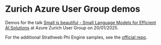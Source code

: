 # Zurich Azure User Group demos

Demos for the talk [Small is beautiful - Small Language Models for Efficient AI Solutions](https://www.meetup.com/microsoft-azure-zurich-user-group/events/304664941/) at Azure Zurich User Group on 20/01/2025.

For the additional Strathweb Phi Engine samples, see the [official repo](https://github.com/filipw/strathweb-phi-engine/tree/main/samples).